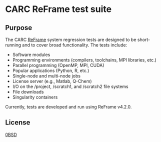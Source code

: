 # CARC ReFrame test suite

## Purpose

The CARC [ReFrame](https://reframe-hpc.readthedocs.io/en/stable/index.html) system regression tests are designed to be short-running and to cover broad functionality. The tests include:

- Software modules
- Programming environments (compilers, toolchains, MPI libraries, etc.)
- Parallel programming (OpenMP, MPI, CUDA)
- Popular applications (Python, R, etc.)
- Single-node and multi-node jobs
- License server (e.g., Matlab, Q-Chem)
- I/O on the /project, /scratch1, and /scratch2 file systems
- File downloads
- Singularity containers

Currently, tests are developed and run using ReFrame v4.2.0.

## License

[0BSD](LICENSE)
